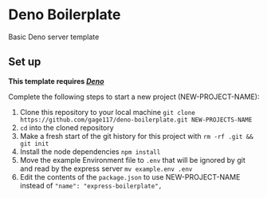 # Deno Boilerplate

Basic Deno server template

## Set up

**This template requires [*Deno*](https://deno.land/)**

Complete the following steps to start a new project (NEW-PROJECT-NAME):

1. Clone this repository to your local machine `git clone https://github.com/gage117/deno-boilerplate.git NEW-PROJECTS-NAME`
2. `cd` into the cloned repository
3. Make a fresh start of the git history for this project with `rm -rf .git && git init`
4. Install the node dependencies `npm install`
5. Move the example Environment file to `.env` that will be ignored by git and read by the express server `mv example.env .env`
6. Edit the contents of the `package.json` to use NEW-PROJECT-NAME instead of `"name": "express-boilerplate",`